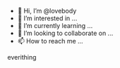 - 👋 Hi, I’m @lovebody
- 👀 I’m interested in ...
- 🌱 I’m currently learning ...
- 💞️ I’m looking to collaborate on ...
- 📫 How to reach me ...

<!---
lovebody/lovebody is a ✨ special ✨ repository because its `README.md` (this file) appears on your GitHub profile.
You can click the Preview link to take a look at your changes.
--->everithing

